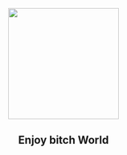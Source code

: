 <p align="center">
  <a href="#">
    <img
      src="https://getcomposer.org/img/logo-composer-transparent2.png"
      width="220"
    />
  </a>
</p>
<h2 align="center"> 
Enjoy bitch World
</h2>
